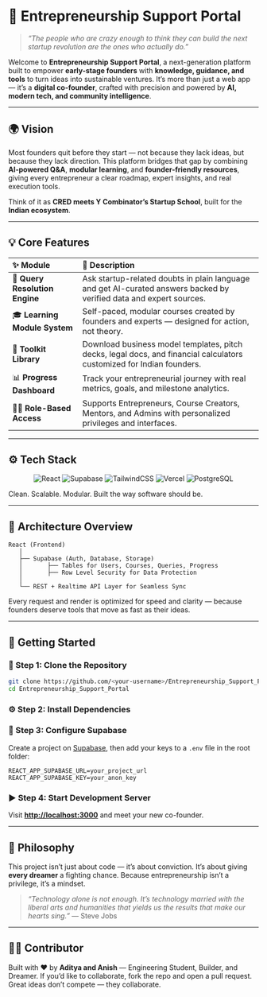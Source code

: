 # 🚀 Entrepreneurship Support Portal

> *“The people who are crazy enough to think they can build the next startup revolution are the ones who actually do.”*

Welcome to **Entrepreneurship Support Portal**, a next-generation platform built to empower **early-stage founders** with **knowledge, guidance, and tools** to turn ideas into sustainable ventures.
It’s more than just a web app — it’s a **digital co-founder**, crafted with precision and powered by **AI, modern tech, and community intelligence**.

---

## 🌍 Vision

Most founders quit before they start — not because they lack ideas, but because they lack direction.
This platform bridges that gap by combining **AI-powered Q&A**, **modular learning**, and **founder-friendly resources**, giving every entrepreneur a clear roadmap, expert insights, and real execution tools.

Think of it as **CRED meets Y Combinator’s Startup School**, built for the **Indian ecosystem**.

---

## 💡 Core Features

| ✨ Module                       | 🧭 Description                                                                                                        |
| :----------------------------- | :-------------------------------------------------------------------------------------------------------------------- |
| 🧠 **Query Resolution Engine** | Ask startup-related doubts in plain language and get AI-curated answers backed by verified data and expert sources.   |
| 🎓 **Learning Module System**  | Self-paced, modular courses created by founders and experts — designed for action, not theory.                        |
| 🧰 **Toolkit Library**         | Download business model templates, pitch decks, legal docs, and financial calculators customized for Indian founders. |
| 📊 **Progress Dashboard**      | Track your entrepreneurial journey with real metrics, goals, and milestone analytics.                                 |
| 🧑‍💼 **Role-Based Access**    | Supports Entrepreneurs, Course Creators, Mentors, and Admins with personalized privileges and interfaces.             |

---

## ⚙️ Tech Stack

<div align="center">

![React](https://img.shields.io/badge/Frontend-ReactJS-61DAFB?logo=react\&logoColor=white)
![Supabase](https://img.shields.io/badge/Backend-Supabase-3ECF8E?logo=supabase\&logoColor=white)
![TailwindCSS](https://img.shields.io/badge/UI-TailwindCSS-38B2AC?logo=tailwindcss\&logoColor=white)
![Vercel](https://img.shields.io/badge/Deployment-Vercel-000000?logo=vercel\&logoColor=white)
![PostgreSQL](https://img.shields.io/badge/Database-PostgreSQL-336791?logo=postgresql\&logoColor=white)

</div>

Clean. Scalable. Modular. Built the way software should be.

---

## 🧩 Architecture Overview

```
React (Frontend)
   │
   ├── Supabase (Auth, Database, Storage)
   │       ├── Tables for Users, Courses, Queries, Progress
   │       ├── Row Level Security for Data Protection
   │
   └── REST + Realtime API Layer for Seamless Sync
```

Every request and render is optimized for speed and clarity — because founders deserve tools that move as fast as their ideas.

---

## 🚀 Getting Started

### 🧱 Step 1: Clone the Repository

```bash
git clone https://github.com/<your-username>/Entrepreneurship_Support_Portal.git
cd Entrepreneurship_Support_Portal
```

### ⚙️ Step 2: Install Dependencies

### 🔑 Step 3: Configure Supabase

Create a project on [Supabase](https://supabase.com/), then add your keys to a `.env` file in the root folder:

```
REACT_APP_SUPABASE_URL=your_project_url
REACT_APP_SUPABASE_KEY=your_anon_key
```

### ▶️ Step 4: Start Development Server

Visit **[http://localhost:3000](http://localhost:3000)** and meet your new co-founder.

---

## 🧠 Philosophy

This project isn’t just about code — it’s about conviction.
It’s about giving **every dreamer** a fighting chance.
Because entrepreneurship isn’t a privilege, it’s a mindset.

> *“Technology alone is not enough. It’s technology married with the liberal arts and humanities that yields us the results that make our hearts sing.”*
> — Steve Jobs

---

## 👨‍💻 Contributor

Built with ❤️ by **Aditya and Anish** — Engineering Student, Builder, and Dreamer.
If you’d like to collaborate, fork the repo and open a pull request.
Great ideas don’t compete — they collaborate.
